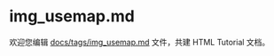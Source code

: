 img_usemap.md
===

欢迎您编辑 <a target="__blank" href="https://github.com/jaywcjlove/html-tutorial/blob/master/docs/tags/img_usemap.md">docs/tags/img_usemap.md</a> 文件，共建 HTML Tutorial 文档。